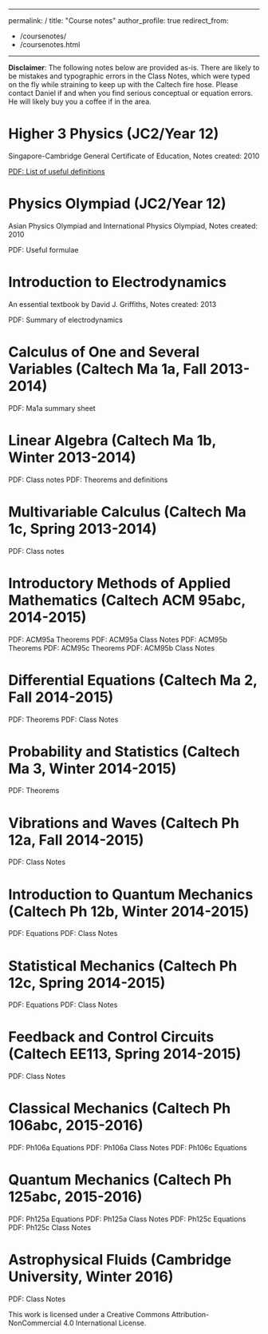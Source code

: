 
---
permalink: /
title: "Course notes"
author_profile: true
redirect_from: 
  - /coursenotes/
  - /coursenotes.html
---

**Disclaimer**: The following notes below are provided as-is. There are likely to be mistakes and typographic errors in the Class Notes, which were typed on the fly while straining to keep up with the Caltech fire hose. Please contact Daniel if and when you find serious conceptual or equation errors. He will likely buy you a coffee if in the area.


# Higher 3 Physics (JC2/Year 12)
Singapore-Cambridge General Certificate of Education, Notes created: 2010

[PDF: List of useful definitions](https://danlimsw.github.io/files/notes/2010_h3_physics_definitions.pdf)

# Physics Olympiad (JC2/Year 12)

Asian Physics Olympiad and International Physics Olympiad, Notes created: 2010

PDF: Useful formulae

# Introduction to Electrodynamics

An essential textbook by David J. Griffiths, Notes created: 2013

PDF: Summary of electrodynamics

# Calculus of One and Several Variables (Caltech Ma 1a, Fall 2013-2014)

PDF: Ma1a summary sheet

# Linear Algebra (Caltech Ma 1b, Winter 2013-2014)

PDF: Class notes
PDF: Theorems and definitions

# Multivariable Calculus (Caltech Ma 1c, Spring 2013-2014)

PDF: Class notes

# Introductory Methods of Applied Mathematics (Caltech ACM 95abc, 2014-2015)

PDF: ACM95a Theorems
PDF: ACM95a Class Notes
PDF: ACM95b Theorems
PDF: ACM95c Theorems
PDF: ACM95b Class Notes

# Differential Equations (Caltech Ma 2, Fall 2014-2015)

PDF: Theorems
PDF: Class Notes

# Probability and Statistics (Caltech Ma 3, Winter 2014-2015)

PDF: Theorems

# Vibrations and Waves (Caltech Ph 12a, Fall 2014-2015)

PDF: Class Notes

# Introduction to Quantum Mechanics (Caltech Ph 12b, Winter 2014-2015)

PDF: Equations
PDF: Class Notes

# Statistical Mechanics (Caltech Ph 12c, Spring 2014-2015)

PDF: Equations
PDF: Class Notes

# Feedback and Control Circuits (Caltech EE113, Spring 2014-2015)

PDF: Class Notes

# Classical Mechanics (Caltech Ph 106abc, 2015-2016)

PDF: Ph106a Equations
PDF: Ph106a Class Notes
PDF: Ph106c Equations

# Quantum Mechanics (Caltech Ph 125abc, 2015-2016)

PDF: Ph125a Equations
PDF: Ph125a Class Notes
PDF: Ph125c Equations
PDF: Ph125c Class Notes

# Astrophysical Fluids (Cambridge University, Winter 2016)

PDF: Class Notes

This work is licensed under a Creative Commons Attribution-NonCommercial 4.0 International License.
